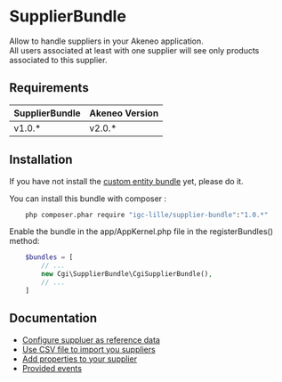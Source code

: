 # SupplierBundle

Allow to handle suppliers in your Akeneo application.  
All users associated at least with one supplier will see only products associated to this supplier.

## Requirements

| SupplierBundle       | Akeneo Version     |
| -------------------- | ------------------ |
| v1.0.*               | v2.0.*             |

## Installation

If you have not install the [custom entity bundle](https://github.com/akeneo-labs/CustomEntityBundle) yet, please do it.

You can install this bundle with composer :
```bash
    php composer.phar require "igc-lille/supplier-bundle":"1.0.*"
```

Enable the bundle in the app/AppKernel.php file in the registerBundles() method:
```php
    $bundles = [
        // ...
        new Cgi\SupplierBundle\CgiSupplierBundle(),
        // ...
    ]
```

## Documentation

- [Configure suppluer as reference data](src/docs/reference-data-configuration.md)
- [Use CSV file to import you suppliers](src/docs/supplier-import-configuration.md)
- [Add properties to your supplier](src/docs/override-supplier.md)
- [Provided events](src/docs/events.md)